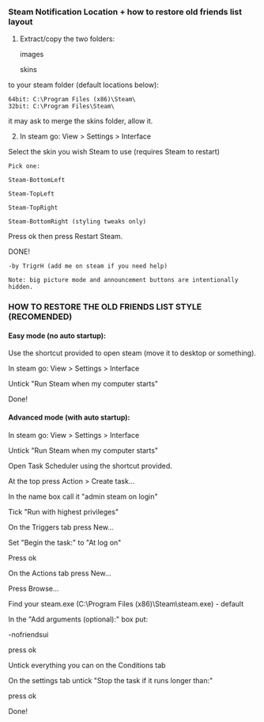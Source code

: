 ### Steam Notification Location + how to restore old friends list layout

1. Extract/copy the two folders:

	images
	
	skins

to your steam folder (default locations below): 

	64bit: C:\Program Files (x86)\Steam\
	32bit: C:\Program Files\Steam\

it may ask to merge the skins folder, allow it.

2. In steam go: View > Settings > Interface

Select the skin you wish Steam to use (requires Steam to restart)

	Pick one:
	
	Steam-BottomLeft
	
	Steam-TopLeft
	
	Steam-TopRight
	
	Steam-BottomRight (styling tweaks only)

Press ok then press Restart Steam.

DONE!

	-by TrigrH (add me on steam if you need help)

	Note: big picture mode and announcement buttons are intentionally hidden.


### HOW TO RESTORE THE OLD FRIENDS LIST STYLE (RECOMENDED)


#### Easy mode (no auto startup):

Use the shortcut provided to open steam (move it to desktop or something).

In steam go: View > Settings > Interface

Untick "Run Steam when my computer starts"

Done!

#### Advanced mode (with auto startup):

In steam go: View > Settings > Interface

Untick "Run Steam when my computer starts"

Open Task Scheduler using the shortcut provided.

At the top press Action > Create task...

In the name box call it "admin steam on login"

Tick "Run with highest privileges"

On the Triggers tab press New...

Set "Begin the task:" to "At log on"

Press ok

On the Actions tab press New...

Press Browse...

Find your steam.exe (C:\Program Files (x86)\Steam\steam.exe) - default

In the "Add arguments (optional):" box put:

-nofriendsui

press ok

Untick everything you can on the Conditions tab

On the settings tab untick "Stop the task if it runs longer than:"

press ok

Done!
